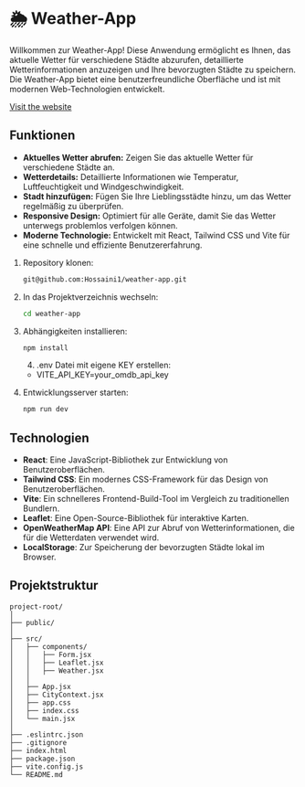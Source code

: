 # 🌦️ Weather-App
Willkommen zur Weather-App! Diese Anwendung ermöglicht es Ihnen, das aktuelle Wetter für verschiedene Städte abzurufen, detaillierte Wetterinformationen anzuzeigen und Ihre bevorzugten Städte zu speichern. Die Weather-App bietet eine benutzerfreundliche Oberfläche und ist mit modernen Web-Technologien entwickelt.

[Visit the website](https://weather-app-seven-weld-63.vercel.app/)

## Funktionen

- **Aktuelles Wetter abrufen:** Zeigen Sie das aktuelle Wetter für verschiedene Städte an.
- **Wetterdetails:** Detaillierte Informationen wie Temperatur, Luftfeuchtigkeit und Windgeschwindigkeit.
- **Stadt hinzufügen:** Fügen Sie Ihre Lieblingsstädte hinzu, um das Wetter regelmäßig zu überprüfen.
- **Responsive Design:** Optimiert für alle Geräte, damit Sie das Wetter unterwegs problemlos verfolgen können.
- **Moderne Technologie:** Entwickelt mit React, Tailwind CSS und Vite für eine schnelle und effiziente Benutzererfahrung.

1. Repository klonen:
    ```sh
    git@github.com:Hossaini1/weather-app.git
    ```
2. In das Projektverzeichnis wechseln:
    ```sh
    cd weather-app
    ```
3. Abhängigkeiten installieren:
    ```sh
    npm install
    ```
    4. .env Datei mit eigene KEY erstellen:
   - VITE_API_KEY=your_omdb_api_key
    
4. Entwicklungsserver starten:
    ```sh
    npm run dev
    ```

## Technologien

- **React**: Eine JavaScript-Bibliothek zur Entwicklung von Benutzeroberflächen.
- **Tailwind CSS**: Ein modernes CSS-Framework für das Design von Benutzeroberflächen.
- **Vite**: Ein schnelleres Frontend-Build-Tool im Vergleich zu traditionellen Bundlern.
- **Leaflet**: Eine Open-Source-Bibliothek für interaktive Karten.
- **OpenWeatherMap API**: Eine API zur Abruf von Wetterinformationen, die für die Wetterdaten verwendet wird.
- **LocalStorage**: Zur Speicherung der bevorzugten Städte lokal im Browser.
  

## Projektstruktur

```plaintext
project-root/
│
├── public/
│
├── src/
│   ├── components/
│   │   ├── Form.jsx
│   │   ├── Leaflet.jsx
│   │   ├── Weather.jsx
│   │
│   ├── App.jsx
│   ├── CityContext.jsx
│   ├── app.css
│   ├── index.css
│   └── main.jsx
│
├── .eslintrc.json
├── .gitignore
├── index.html
├── package.json
├── vite.config.js
└── README.md
